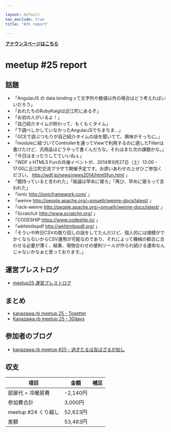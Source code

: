 ```yaml
---

layout: default
nav_exclude: true
title: "#25 report"

---
```


<p> <a href="../"><strong>アナウンスページはこちら</strong></a></p>

meetup #25 report
==================

話題
----

-   「AngularJS の data bindingって文字列や数値以外の場合はどう考えればいいだろう」
-   「おれたちのRubyKaigiは近江町にあるぞ」
-   「お初の人がいるよ！」
-   「自己紹介タイムが終わって、もくもくタイム」
-   「下調べしかしていなかったAngularJSでちまちま…」
-   「GCEで遊ぶつもりが自己紹介タイムの話を聞いてて、興味がそっちに。」
-   「moduleに紐づいてControllerを通ってViewで利用するのに適したFilterは書けたけど、汎用品はどうやって書くんだろな。それはまた次の課題かな。」
-   「今日はまったりしてていいねぇ」
-   「WDF x HTML5 Funの共催イベントが、2014年9月27日（土）13:00 - 17:00に近江町交流プラザで開催予定です。お誘いあわせの上ぜひご参加ください。 <http://wdf.jp/news/news2014/html5fun.html> 」
-   「闇持っていると言われた」「結論は早めに寝ろ」「再び、早めに寝ろって言われた」
-   「ionic <http://ionicframework.com/> 」
-   「weinre <http://people.apache.org/~pmuellr/weinre-docs/latest/> 」
-   「rack-weinre <http://people.apache.org/~pmuellr/weinre-docs/latest/> 」
-   「ScratchJr <http://www.scratchjr.org/> 」
-   「CODESHIP <https://www.codeship.io/> 」
-   「wkhtmltopdf <http://wkhtmltopdf.org/> 」
-   「そういや昨日CSVの取り回しの話をしてたんだけど、個人的には規模がでかくならないからCSV運用が可能なのであり、それによって機械の都合に合わせる必要が薄く、結果、現物合わせの便利ツールが作られ続ける運命なんじゃないかなぁと思っております。」

運営ブレストログ
----------------

-   [meetup25 運営ブレストログ](https://github.com/kanazawarb/meetup/wiki/meetup25-%E9%81%8B%E5%96%B6%E3%83%96%E3%83%AC%E3%82%B9%E3%83%88%E3%83%AD%E3%82%B0)

まとめ
------

-   [kanazawa.rb meetup 25 - Togetter](http://togetter.com/li/721849)
-   [Kanazawa.rb meetup 25 - 30days](http://30d.jp/kzrb/15)

参加者のブログ
--------------

-   [kanazawa.rb meetup #25 - 過ぎたるは及ばざるが如し](http://cotton-desu.hatenablog.com/entry/2014/09/23/213738)

収支
----

 | 項目                   | 金額       | 補足   |
 | ---------------------- | ---------- | ------ |
 | 部屋代 + 冷暖房費      | -2,140円   |        |
 | 参加費合計             | 3,000円    |        |
 | meetup #24 くり越し    | 52,623円   |        |
 | 差額                   | 53,483円   |        |

